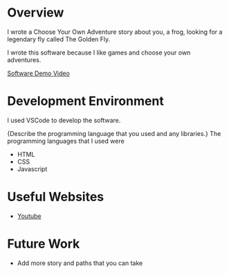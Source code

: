 # Overview

I wrote a Choose Your Own Adventure story about you, a frog, looking for a legendary fly called The Golden Fly.

I wrote this software because I like games and choose your own adventures.

[Software Demo Video](https://youtu.be/k2jcnv4Tgw0)

# Development Environment

I used VSCode to develop the software.

{Describe the programming language that you used and any libraries.}
The programming languages that I used were

- HTML
- CSS
- Javascript

# Useful Websites

- [Youtube](https://www.youtube.com/watch?v=R1S_NhKkvGA)

# Future Work

- Add more story and paths that you can take
